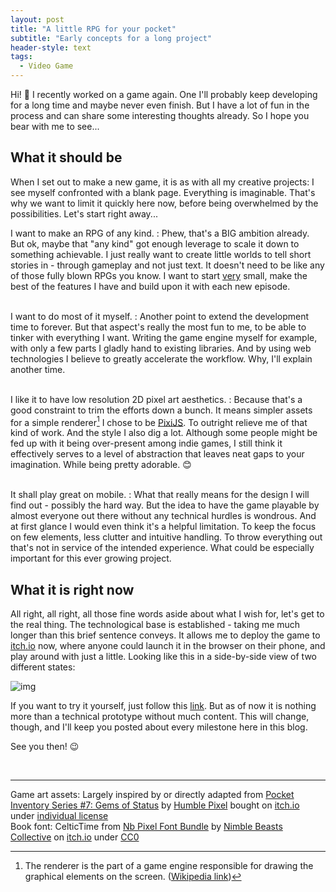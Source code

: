 ```yaml
---
layout: post
title: "A little RPG for your pocket"
subtitle: "Early concepts for a long project"
header-style: text
tags:
  - Video Game
---
```


Hi! :wave: I recently worked on a game again. One I'll probably keep developing for a long time and maybe never even finish. But I have a lot of fun in the process and can share some interesting thoughts already. So I hope you bear with me to see...

## What it should be

When I set out to make a new game, it is as with all my creative projects: I see myself confronted with a blank page. Everything is imaginable. That's why we want to limit it quickly here now, before being overwhelmed by the possibilities. Let's start right away...

I want to make an RPG of any kind.
: Phew, that's a BIG ambition already. But ok, maybe that "any kind" got enough leverage to scale it down to something achievable. I just really want to create little worlds to tell short stories in - through gameplay and not just text. It doesn't need to be like any of those fully blown RPGs you know. I want to start <u>very</u> small, make the best of the features I have and build upon it with each new episode.
<br><br>

I want to do most of it myself.
: Another point to extend the development time to forever. But that aspect's really the most fun to me, to be able to tinker with everything I want. Writing the game engine myself for example, with only a few parts I gladly hand to existing libraries. And by using web technologies I believe to greatly accelerate the workflow. Why, I'll explain another time.
<br><br>

I like it to have low resolution 2D pixel art aesthetics.
: Because that's a good constraint to trim the efforts down a bunch. It means simpler assets for a simple renderer[^renderer] I chose to be [PixiJS](https://pixijs.com/). To outright relieve me of that kind of work. And the style I also dig a lot. Although some people might be fed up with it being over-present among indie games, I still think it effectively serves to a level of abstraction that leaves neat gaps to your imagination. While being pretty adorable. :blush:
<br><br>

It shall play great on mobile.
: What that really means for the design I will find out - possibly the hard way. But the idea to have the game playable by almost everyone out there without any technical hurdles is wondrous. And at first glance I would even think it's a helpful limitation. To keep the focus on few elements, less clutter and intuitive handling. To throw everything out that's not in service of the intended experience. What could be especially important for this ever growing project.

## What it is right now

All right, all right, all those fine words aside about what I wish for, let's get to the real thing. The technological base is established - taking me much longer than this brief sentence conveys. It allows me to deploy the game to [itch.io](https://itch.io/) now, where anyone could launch it in the browser on their phone, and play around with just a little. Looking like this in a side-by-side view of two different states:

![img](/blog/img/in-post/screenshot-dare_130.png)

If you want to try it yourself, just follow this [link](https://rzllmr.itch.io/dare?secret=gFj7wP9OrYGagYdTBiSD2zde3t0). But as of now it is nothing more than a technical prototype without much content. This will change, though, and I'll keep you posted about every milestone here in this blog.

See you then! :wink:

<br>

---
Game art assets: Largely inspired by or directly adapted from [Pocket Inventory Series #7: Gems of Status](https://humblepixel.itch.io/pocket-inventory-series-7-gems-of-status) by [Humble Pixel](https://humblepixel.itch.io/) bought on [itch.io](https://itch.io/) under [individual license](https://humblepixel.itch.io/pocket-inventory-series-7-gems-of-status)<br>
Book font: CelticTime from [Nb Pixel Font Bundle](https://nimblebeastscollective.itch.io/nb-pixel-font-bundle) by [Nimble Beasts Collective](https://nimblebeastscollective.itch.io/) on [itch.io](https://itch.io/) under [CC0](https://creativecommons.org/public-domain/cc0/)

[^renderer]: The renderer is the part of a game engine responsible for drawing the graphical elements on the screen. ([Wikipedia link](https://en.wikipedia.org/wiki/Rendering_(computer_graphics)))
